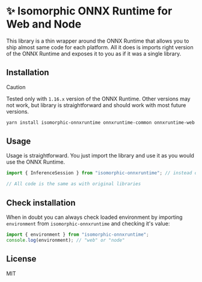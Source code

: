 # ✨ Isomorphic ONNX Runtime for Web and Node

This library is a thin wrapper around the ONNX Runtime that allows you to ship almost same code for each platform. All it does is imports right version of the ONNX Runtime and exposes it to you as if it was a single library.

## Installation

> [!CAUTION]
> Tested only with `1.16.x` version of the ONNX Runtime. Other versions may not work, but library is straightforward and should work with most future versions.

```bash
yarn install isomorphic-onnxruntime onnxruntime-common onnxruntime-web onnxruntime-node
```

## Usage

Usage is straightforward. You just import the library and use it as you would use the ONNX Runtime.

```typescript
import { InferenceSession } from "isomorphic-onnxruntime"; // instead of "onnxruntime-web" or "onnxruntime-node"

// All code is the same as with original libraries

```

## Check installation

When in doubt you can always check loaded environment by importing `environment` from `isomorphic-onnxruntime` and checking it's value:

```typescript
import { environment } from "isomorphic-onnxruntime";
console.log(environment); // "web" or "node"
```

## License

MIT